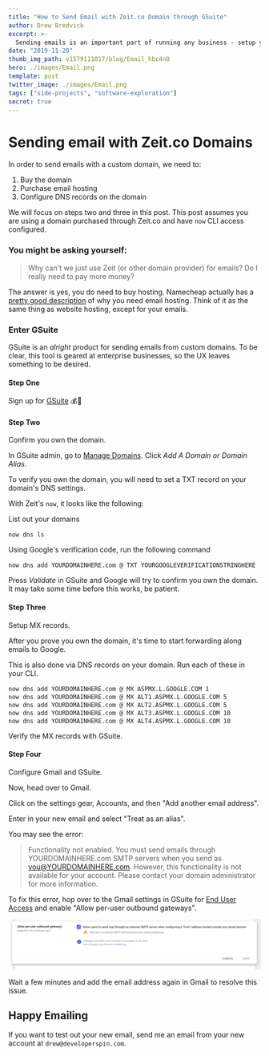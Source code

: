 ```yaml
---
title: "How to Send Email with Zeit.co Domain through GSuite"
author: Drew Bredvick
excerpt: >-
  Sending emails is an important part of running any business - setup your Zeit domain with GSuite (in Gmail).
date: "2019-11-20"
thumb_img_path: v1579111017/blog/Email_hbc4n0
hero: ./images/Email.png
template: post
twitter_image: ./images/Email.png
tags: ["side-projects", "software-exploration"]
secret: true
---
```


# Sending email with Zeit.co Domains

In order to send emails with a custom domain, we need to:

1. Buy the domain
2. Purchase email hosting
3. Configure DNS records on the domain

We will focus on steps two and three in this post. This post assumes you are using a domain purchased through Zeit.co and have `now` CLI access configured.

### You might be asking yourself:

> Why can't we just use Zeit (or other domain provider) for emails? Do I really need to pay more money?

The answer is yes, you do need to buy hosting. Namecheap actually has a [pretty good description](https://www.namecheap.com/hosting/what-is-email-hosting/) of why you need email hosting. Think of it as the same thing as website hosting, except for your emails.

### Enter GSuite

GSuite is an _alright_ product for sending emails from custom domains. To be clear, this tool is geared at enterprise businesses, so the UX leaves something to be desired.

#### Step One

Sign up for [GSuite](https://gsuite.google.com/) 💰💸

#### Step Two

Confirm you own the domain.

In GSuite admin, go to [Manage Domains](https://admin.google.com/AdminHome?hl=en#Domains:). Click _Add A Domain or Domain Alias_.

To verify you own the domain, you will need to set a TXT record on your domain's DNS settings.

With Zeit's `now`, it looks like the following:

List out your domains

```
now dns ls

```

Using Google's verification code, run the following command

```
now dns add YOURDOMAINHERE.com @ TXT YOURGOOGLEVERIFICATIONSTRINGHERE
```

Press _Validate_ in GSuite and Google will try to confirm you own the domain. It may take some time before this works, be patient.

#### Step Three

Setup MX records.

After you prove you own the domain, it's time to start forwarding along emails to Google.

This is also done via DNS records on your domain. Run each of these in your CLI.

```
now dns add YOURDOMAINHERE.com @ MX ASPMX.L.GOOGLE.COM 1
now dns add YOURDOMAINHERE.com @ MX ALT1.ASPMX.L.GOOGLE.COM 5
now dns add YOURDOMAINHERE.com @ MX ALT2.ASPMX.L.GOOGLE.COM 5
now dns add YOURDOMAINHERE.com @ MX ALT3.ASPMX.L.GOOGLE.COM 10
now dns add YOURDOMAINHERE.com @ MX ALT4.ASPMX.L.GOOGLE.COM 10
```

Verify the MX records with GSuite.

#### Step Four

Configure Gmail and GSuite.

Now, head over to Gmail.

Click on the settings gear, Accounts, and then "Add another email address".

Enter in your new email and select "Treat as an alias".

You may see the error:

> Functionality not enabled.
> You must send emails through YOURDOMAINHERE.com SMTP servers when you send as you@YOURDOMAINHERE.com. However, this functionality is not available for your account. Please contact your domain administrator for more information.

To fix this error, hop over to the Gmail settings in GSuite for [End User Access](https://admin.google.com/ac/apps/gmail/enduseraccess?hl=en) and enable "Allow per-user outbound gateways".

![gmail setting in GSuite](./images/Functionality-not-enabled.png)

Wait a few minutes and add the email address again in Gmail to resolve this issue.

## Happy Emailing

If you want to test out your new email, send me an email from your new account at `drew@developerspin.com`.
